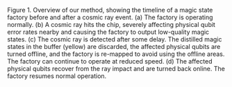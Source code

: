 Figure 1. Overview of our method, showing the timeline of a magic state factory before and after a cosmic ray event. (a) The factory is operating normally. (b) A cosmic ray hits the chip, severely affecting physical qubit error rates nearby and causing the factory to output low-quality magic states. (c) The cosmic ray is detected after some delay. The distilled magic states in the buffer (yellow) are discarded, the affected physical qubits are turned offline, and the factory is re-mapped to avoid using the offline areas. The factory can continue to operate at reduced speed. (d) The affected physical qubits recover from the ray impact and are turned back online. The factory resumes normal operation.